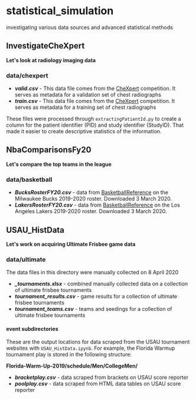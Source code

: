 # statistical_simulation

investigating various data sources and advanced statistical methods

## InvestigateCheXpert

**Let's look at radiology imaging data**

### data/chexpert

* ***valid.csv*** - This data file comes from the [CheXpert](https://stanfordmlgroup.github.io/competitions/chexpert/) competition. It serves as metadata for a validation set of chest radiographs
* ***train.csv*** -  This data file comes from the [CheXpert](https://stanfordmlgroup.github.io/competitions/chexpert/) competition. It serves as metadata for a training set of chest radiographs

These files were processed through `extractingPatientId.py` to create a column for the patient identifier (PID) and study identifier (StudyID). That made it easier to create descriptive statistics of the information.

## NbaComparisonsFy20

**Let's compare the top teams in the league**

### data/basketball
* ***BucksRosterFY20.csv*** - data from [BasketballReference](https://www.basketball-reference.com/) on the Milwaukee Bucks 2019-2020 roster. Downloaded 3 March 2020.
* ***LakersRosterFY20.csv*** - data from [BasketballReference](https://www.basketball-reference.com/) on the Los Angeles Lakers 2019-2020 roster. Downloaded 3 March 2020.

## USAU_HistData

**Let's work on acquiring Ultimate Frisbee game data**

### data/ultimate
The data files in this directory were manually collected on 8 April 2020
* ***_tournaments.xlsx*** - combined manually collected data on a collection of ultimate frisbee tournaments 
* ***tournament_results.csv*** - game results for a collection of ultimate frisbee tournaments
* ***tournament_teams.csv*** - teams and seedings for a collection of ultimate frisbee tournaments

#### event subdirectories
These are the output locations for data scraped from the USAU tournament websites with `USAU_HistData.ipynb`. For example, the Florida Warmup tournament play is stored in the following structure:

**Florida-Warm-Up-2019/schedule/Men/CollegeMen/**
* ***bracketplay.csv*** - data scraped from brackets on USAU score reporter
* ***poolplay.csv*** - data scraped from HTML data tables on USAU score reporter
